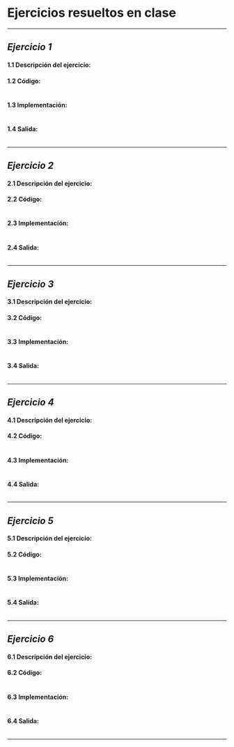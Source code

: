 # **Ejercicios resueltos en clase**
---
## *Ejercicio 1*
#### 1.1 Descripción del ejercicio:

#### 1.2 Código:
```dart

```
#### 1.3 Implementación:
```dart

```
#### 1.4 Salida:
```

```
---
## *Ejercicio 2*
#### 2.1 Descripción del ejercicio:

#### 2.2 Código:
```dart

```
#### 2.3 Implementación:
```dart

```
#### 2.4 Salida:
```

```
---
## *Ejercicio 3*
#### 3.1 Descripción del ejercicio:

#### 3.2 Código:
```dart

```
#### 3.3 Implementación:
```dart

```
#### 3.4 Salida:
```

```
---
## *Ejercicio 4*
#### 4.1 Descripción del ejercicio:

#### 4.2 Código:
```dart

```
#### 4.3 Implementación:
```dart

```
#### 4.4 Salida:
```

```
---
## *Ejercicio 5*
#### 5.1 Descripción del ejercicio:

#### 5.2 Código:
```dart

```
#### 5.3 Implementación:
```dart

```
#### 5.4 Salida:
```

```
---
## *Ejercicio 6*
#### 6.1 Descripción del ejercicio:

#### 6.2 Código:
```dart

```
#### 6.3 Implementación:
```dart

```
#### 6.4 Salida:
```

```
---
